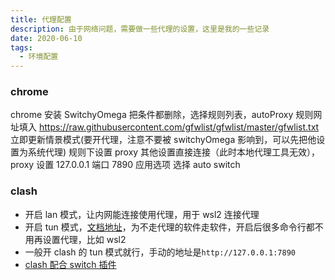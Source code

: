 ```yaml
---
title: 代理配置
description: 由于网络问题，需要做一些代理的设置，这里是我的一些记录
date: 2020-06-10
tags:
  - 环境配置
---
```


### chrome

chrome 安装 SwitchyOmega 把条件都删除，选择规则列表，autoProxy 规则网址填入 https://raw.githubusercontent.com/gfwlist/gfwlist/master/gfwlist.txt 立即更新情景模式(要开代理，注意不要被 switchyOmega 影响到，可以先把他设置为系统代理) 规则下设置 proxy 其他设置直接连接（此时本地代理工具无效），proxy 设置 127.0.0.1 端口 7890 应用选项 选择 auto switch

### clash

- 开启 lan 模式，让内网能连接使用代理，用于 wsl2 连接代理
- 开启 tun 模式，[文档地址](https://docs.cfw.lbyczf.com/contents/tun.html#windows)，为不走代理的软件走软件，开启后很多命令行都不用再设置代理，比如 wsl2
- 一般开 clash 的 tun 模式就行，手动的地址是`http://127.0.0.1:7890`
- [clash 配合 switch 插件](https://maofun.com/739.html)
